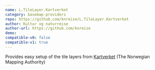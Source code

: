 ```yaml
---
name: L.TileLayer.Kartverket
category: basemap-providers
repo: https://github.com/knreise/L.TileLayer.Kartverket
author: Kultur og naturreise
author-url: https://github.com/knreise
demo: 
compatible-v0: false
compatible-v1: true
---
```


Provides easy setup of the tile layers from <a href="http://kartverket.no/Kart/Gratis-kartdata/Cache-tjenester/">Kartverket</a> (The Norwegian Mapping Authority)
